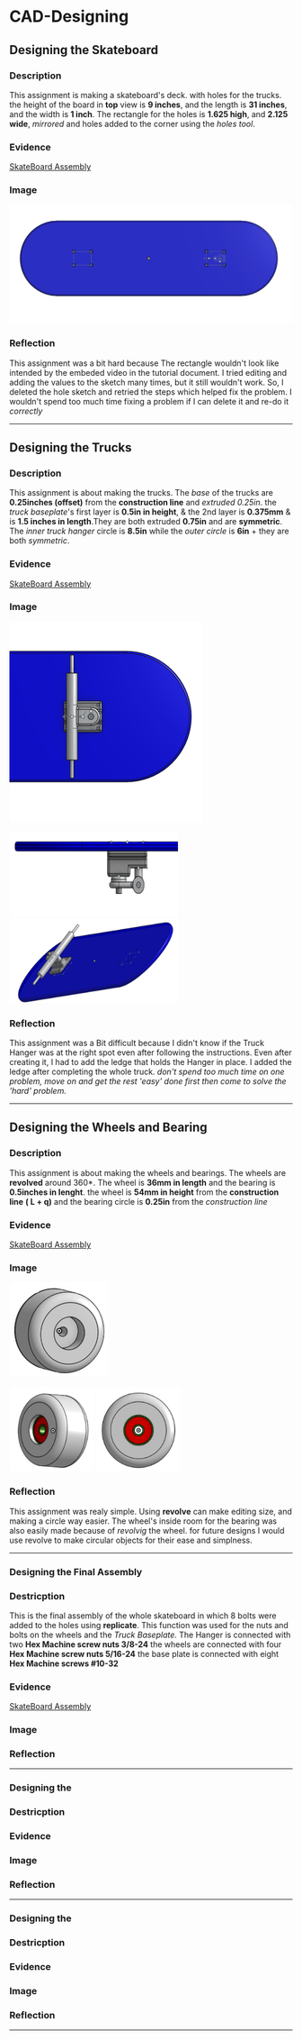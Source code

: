 # CAD-Designing



## Designing the Skateboard


### Description

This assignment is making a skateboard's deck. with holes for the trucks. the height of the board in **top** view is **9 inches**, and the length is **31 inches**, and the width is **1 inch**. The rectangle for the holes is **1.625 high**, and **2.125 wide**, *mirrored* and holes added to the corner using the *holes tool*.

### Evidence

[SkateBoard Assembly](https://cvilleschools.onshape.com/documents/1f59b8da98c9e6cf04f4f3df/w/f19d7c0228838a16a5d3accf/e/a78429891a6bb9a07634fb47)

### Image

![Deck](Images/Skateboard-Deck%20Image.PNG)

### Reflection

This assignment was a bit hard because The rectangle wouldn't look like intended by the embeded video in the tutorial document. I tried editing and adding the values to the sketch many times, but it still wouldn't work. So, I deleted the hole sketch and retried the steps which helped fix the problem. I wouldn't spend too much time fixing a problem if I can delete it and re-do it *correctly*




---



## Designing the Trucks


### Description

This assignment is about making the trucks. The *base* of the trucks are **0.25inches (offset)** from the **construction line** and *extruded 0.25in*. the *truck baseplate*'s first layer is **0.5in in height**, & the 2nd layer is **0.375mm** & is **1.5 inches in length**.They are both extruded **0.75in** and are **symmetric**. The *inner truck hanger* circle is **8.5in** while the *outer circle* is **6in** + they are both *symmetric*.

### Evidence

[SkateBoard Assembly](https://cvilleschools.onshape.com/documents/1f59b8da98c9e6cf04f4f3df/w/f19d7c0228838a16a5d3accf/e/a78429891a6bb9a07634fb47)

### Image

![Trucks](Images/Skateboard-Truck%20Image.PNG)

<img src="Images/Skateboard-Truck Image (Side).PNG" alt="Skate board truck side view" width="300" height="150">
<img src="Images/Skateboard-Truck Image (Orthographic).PNG" alt="Skate board truck Orthographic view" width="300" height="150">

### Reflection

This assignment was a Bit difficult because I didn't know if the Truck Hanger was at the right spot even after following the instructions. Even after creating it, I had to add the ledge that holds the Hanger in place. I added the ledge after completing the whole truck. *don't spend too much time on one problem, move on and get the rest 'easy' done first then come to solve the 'hard' problem.*




---



## Designing the Wheels and Bearing


### Description

This assignment is about making the wheels and bearings. The wheels are **revolved** around 360*. The wheel is **36mm in length** and the bearing is **0.5inches in lenght**. the wheel is **54mm in height** from the **construction line**  **( L + q)** and the bearing circle is **0.25in** from the *construction line*   

### Evidence

[SkateBoard Assembly](https://cvilleschools.onshape.com/documents/1f59b8da98c9e6cf04f4f3df/w/f19d7c0228838a16a5d3accf/e/a78429891a6bb9a07634fb47)

### Image

![Trucks](Images/Wheel%20(Orthographic).PNG)

<img src="Images/Wheels and bearing (Orthographic).PNG" alt="wheel and bearing 3D view" width="150" height="150">
<img src="Images/Wheels and bearing (left).PNG" alt="wheel and bearing left view" width="150" height="150">

### Reflection
This assignment was realy simple. Using **revolve** can make editing size, and making a circle way easier. The wheel's inside room for the bearing was also easily made because of *revolvig* the wheel. for future designs I would use revolve to make circular objects for their ease and simplness.




---



### Designing the Final Assembly 


### Destricption

This is the final assembly of the whole skateboard in which 8 bolts were added to the holes using **replicate**. This function was used for the nuts and bolts on the wheels and the *Truck Baseplate.* The Hanger is connected with two **Hex Machine screw nuts 3/8-24** the wheels are connected with four **Hex Machine screw nuts 5/16-24** the base plate is connected with eight **Hex Machine screws #10-32** 

### Evidence

[SkateBoard Assembly](https://cvilleschools.onshape.com/documents/1f59b8da98c9e6cf04f4f3df/w/f19d7c0228838a16a5d3accf/e/a78429891a6bb9a07634fb47)

### Image



### Reflection




---



### Designing the

### Destricption

### Evidence

### Image

### Reflection





---



### Designing the

### Destricption

### Evidence

### Image

### Reflection





---



